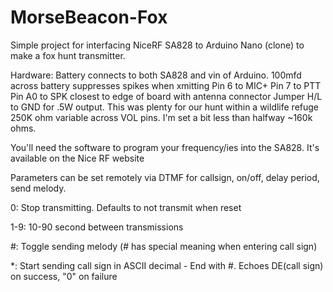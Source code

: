 # MorseBeacon-Fox

 Simple project for interfacing NiceRF SA828 to Arduino Nano (clone) to make a fox hunt transmitter.

Hardware:
Battery connects to both SA828 and vin of Arduino. 100mfd across battery suppresses spikes when xmitting
Pin 6 to MIC+ 
Pin 7 to PTT
Pin A0 to SPK closest to edge of board with antenna connector
Jumper H/L to GND for .5W output. This was plenty for our hunt within a wildlife refuge
250K ohm variable across VOL pins. I'm set a bit less than halfway ~160k ohms.

You'll need the software to program your frequency/ies into the SA828. It's available on the Nice RF website

Parameters can be set remotely via DTMF for callsign, on/off,  delay period, send melody.

0: Stop transmitting. Defaults to not transmit when reset

1-9: 10-90 second between transmissions

#: Toggle sending melody (# has special meaning when entering call sign)

*: Start sending call sign in ASCII decimal - End with #. Echoes DE(call sign) on success, "0" on failure
